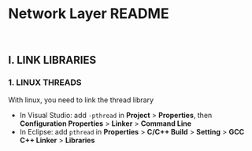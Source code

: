 # Network Layer README

&#160;

## I. LINK LIBRARIES

### 1. LINUX THREADS
With linux, you need to link the thread library 
* In Visual Studio: add ```-pthread``` in **Project** > **Properties**, then **Configuration Properties** > **Linker** > **Command Line**
* In Eclipse: add ```pthread``` in **Properties** > **C/C++ Build** > **Setting** > **GCC C++ Linker** > **Libraries** 
